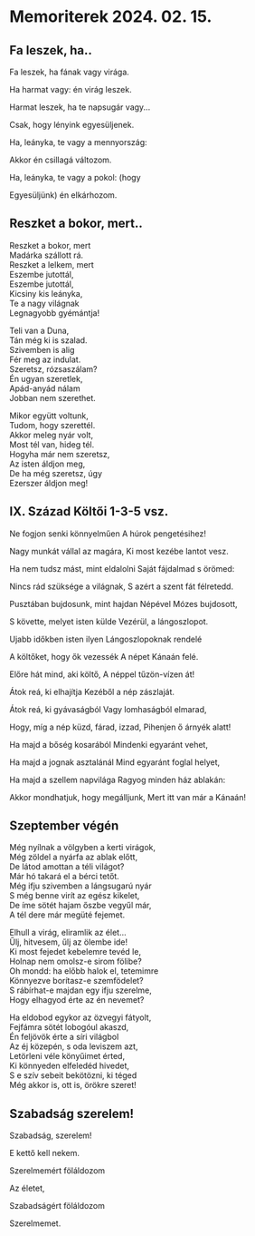 
# Memoriterek 2024. 02. 15. 




##  Fa leszek, ha..

Fa leszek, ha fának vagy virága.

Ha harmat vagy: én virág leszek.

Harmat leszek, ha te napsugár vagy...

Csak, hogy lényink egyesüljenek.




Ha, leányka, te vagy a mennyország:

Akkor én csillagá változom.

Ha, leányka, te vagy a pokol: (hogy

Egyesüljünk) én elkárhozom.




## Reszket a bokor, mert..
Reszket a bokor, mert  
Madárka szállott rá.                  
Reszket a lelkem, mert  
Eszembe jutottál,  
Eszembe jutottál,  
Kicsiny kis leányka,  
Te a nagy világnak  
Legnagyobb gyémántja!  

Teli van a Duna,  
Tán még ki is szalad.  
Szivemben is alig  
Fér meg az indulat.  
Szeretsz, rózsaszálam?  
Én ugyan szeretlek,  
Apád-anyád nálam  
Jobban nem szerethet.  

Mikor együtt voltunk,  
Tudom, hogy szerettél.  
Akkor meleg nyár volt,  
Most tél van, hideg tél.  
Hogyha már nem szeretsz,  
Az isten áldjon meg,  
De ha még szeretsz, úgy  
Ezerszer áldjon meg!  


## IX. Század Költői 1-3-5 vsz.

Ne fogjon senki könnyelműen
A húrok pengetésihez!

Nagy munkát vállal az magára,
Ki most kezébe lantot vesz.

Ha nem tudsz mást, mint eldalolni
Saját fájdalmad s örömed:

Nincs rád szüksége a világnak,
S azért a szent fát félretedd.


Pusztában bujdosunk, mint hajdan
Népével Mózes bujdosott,

S követte, melyet isten külde
Vezérül, a lángoszlopot.

Ujabb időkben isten ilyen
Lángoszlopoknak rendelé

A költőket, hogy ők vezessék
A népet Kánaán felé.


Előre hát mind, aki költő,
A néppel tűzön-vízen át!

Átok reá, ki elhajítja
Kezéből a nép zászlaját.

Átok reá, ki gyávaságból
Vagy lomhaságból elmarad,

Hogy, míg a nép küzd, fárad, izzad,
Pihenjen ő árnyék alatt!


Ha majd a bőség kosarából
Mindenki egyaránt vehet,

Ha majd a jognak asztalánál
Mind egyaránt foglal helyet,

Ha majd a szellem napvilága
Ragyog minden ház ablakán:

Akkor mondhatjuk, hogy megálljunk,
Mert itt van már a Kánaán!


## Szeptember végén
 Még nyílnak a völgyben a kerti virágok,  
Még zöldel a nyárfa az ablak előtt,  
De látod amottan a téli világot?  
Már hó takará el a bérci tetőt.  
Még ifju szivemben a lángsugarú nyár  
S még benne virít az egész kikelet,  
De íme sötét hajam őszbe vegyűl már,  
A tél dere már megüté fejemet.  

Elhull a virág, eliramlik az élet...  
Űlj, hitvesem, űlj az ölembe ide!  
Ki most fejedet kebelemre tevéd le,  
Holnap nem omolsz-e sirom fölibe?  
Oh mondd: ha előbb halok el, tetemimre  
Könnyezve borítasz-e szemfödelet?  
S rábírhat-e majdan egy ifju szerelme,  
Hogy elhagyod érte az én nevemet?  

Ha eldobod egykor az özvegyi fátyolt,  
Fejfámra sötét lobogóul akaszd,  
Én feljövök érte a síri világbol  
Az éj közepén, s oda leviszem azt,  
Letörleni véle könyűimet érted,  
Ki könnyeden elfeledéd hivedet,  
S e szív sebeit bekötözni, ki téged  
Még akkor is, ott is, örökre szeret!  


## Szabadság szerelem!
 Szabadság, szerelem!
 
E kettő kell nekem.

Szerelmemért föláldozom

Az életet,

Szabadságért föláldozom

Szerelmemet.
